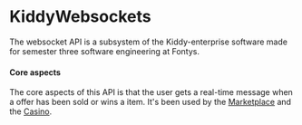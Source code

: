 # KiddyWebsockets
The websocket API is a subsystem of the Kiddy-enterprise software made for semester three software engineering at Fontys.

#### Core aspects
The core aspects of this API is that the user gets a real-time message when a offer has been sold or wins a item.
It's been used by the [Marketplace](https://github.com/spoilerdo/KiddyTrade) and the [Casino](https://github.com/pietjan12/S3ReactFrontEnd).


